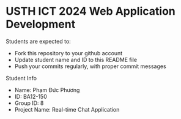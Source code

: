 USTH ICT 2024 Web Application Development
=====================================================

Students are expected to:

* Fork this repository to your github account
* Update student name and ID to this README file
* Push your commits regularly, with proper commit messages

Student Info

* Name: Phạm Đức Phương
* ID: BA12-150
* Group ID: 8
* Project Name: Real-time Chat Application
